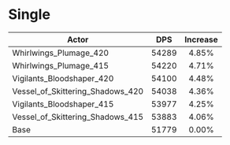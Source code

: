 # Single
| Actor | DPS | Increase |
|---|:---:|:---:|
|Whirlwings_Plumage_420|54289|4.85%|
|Whirlwings_Plumage_415|54220|4.71%|
|Vigilants_Bloodshaper_420|54100|4.48%|
|Vessel_of_Skittering_Shadows_420|54038|4.36%|
|Vigilants_Bloodshaper_415|53977|4.25%|
|Vessel_of_Skittering_Shadows_415|53883|4.06%|
|Base|51779|0.00%|

